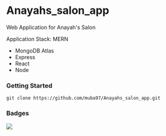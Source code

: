 # Anayahs_salon_app

Web Application for Anayah's Salon

Application Stack: MERN

- MongoDB Atlas
- Express
- React
- Node

### Getting Started

`git clone https://github.com/muba97/Anayahs_salon_app.git`

### Badges

![](https://github.com/muba97/Anayahs_salon_app/workflows/node.js.yml/badge.svg)

